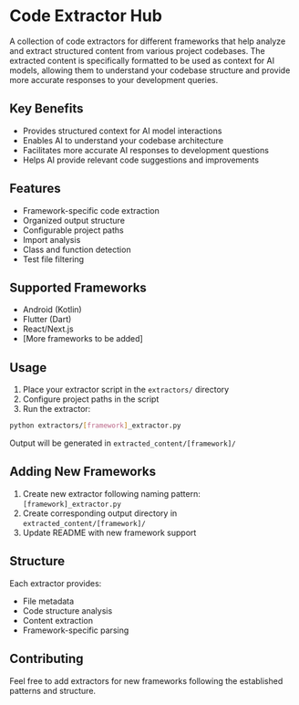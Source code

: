 # Code Extractor Hub

A collection of code extractors for different frameworks that help analyze and extract structured content from various project codebases. The extracted content is specifically formatted to be used as context for AI models, allowing them to understand your codebase structure and provide more accurate responses to your development queries.

## Key Benefits

- Provides structured context for AI model interactions
- Enables AI to understand your codebase architecture
- Facilitates more accurate AI responses to development questions
- Helps AI provide relevant code suggestions and improvements

## Features

- Framework-specific code extraction
- Organized output structure
- Configurable project paths
- Import analysis
- Class and function detection
- Test file filtering

## Supported Frameworks

- Android (Kotlin)
- Flutter (Dart)
- React/Next.js
- [More frameworks to be added]

## Usage

1. Place your extractor script in the `extractors/` directory
2. Configure project paths in the script
3. Run the extractor:
```bash
python extractors/[framework]_extractor.py
```

Output will be generated in `extracted_content/[framework]/`

## Adding New Frameworks

1. Create new extractor following naming pattern: `[framework]_extractor.py`
2. Create corresponding output directory in `extracted_content/[framework]/`
3. Update README with new framework support

## Structure

Each extractor provides:
- File metadata
- Code structure analysis
- Content extraction
- Framework-specific parsing

## Contributing

Feel free to add extractors for new frameworks following the established patterns and structure.